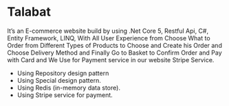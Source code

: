 # Talabat
It’s an E-commerce website build by using .Net Core 5, Restful Api, C#, Entity  Framework, LINQ, With All User Experience from Choose What to Order from Different Types of Products  to Choose and Create his Order and Choose Delivery Method and Finally Go to Basket to Confirm Order  and Pay with Card and We Use for Payment service in our website Stripe Service.
- Using Repository design pattern
- Using Special design pattern.
- Using Redis (in-memory data store).
- Using Stripe service for payment.
